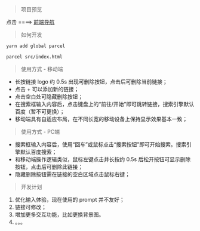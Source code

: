 > 项目预览

点击 ====> [前端导航](https://untilthecore.github.io/webNavigation/dist/index.html)

> 如何开发

```bash
yarn add global parcel

parcel src/index.html
```

> 使用方式 - 移动端

- 长按链接 logo 约 0.5s 出现可删除按钮，点击后可删除当前链接；
- 点击 + 可以添加新的链接；
- 点击空白处可隐藏删除按钮；
- 在搜索框输入内容后，点击键盘上的“前往/开始”即可跳转链接，搜索引擎默认百度（暂不可更换）；
- 移动端具有自适应布局，在不同长宽的移动设备上保持显示效果基本一致；

> 使用方式 - PC端

- 搜索框输入内容后，使用“回车”或鼠标点击“搜索按钮”即可开始搜索。搜索引擎默认百度搜索；
- 和移动端操作逻辑类似，鼠标左键点击并长按约 0.5s 后松开按钮可显示删除按钮，点击后可删除此链接；
- 隐藏删除按钮需在链接的空白区域点击鼠标右键；

> 开发计划

1. 优化输入体验，现在使用的 prompt 并不友好；
2. 链接可修改；
3. 增加更多交互功能，比如更换背景图。
4. 。。。